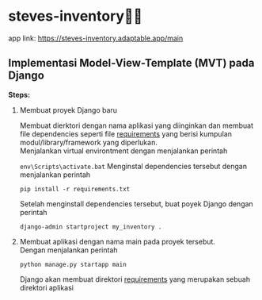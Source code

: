 # steves-inventory🌻🌼
app link: https://steves-inventory.adaptable.app/main

## Implementasi Model-View-Template (MVT) pada Django
**Steps:**
1.  Membuat proyek Django baru

    Membuat  dierktori dengan nama aplikasi yang diinginkan dan membuat file dependencies seperti file [requirements](/requirements.txt) yang berisi kumpulan modul/library/framework yang diperlukan.  
    Menjalankan virtual environtment dengan menjalankan perintah  

    ```env\Scripts\activate.bat```
    Menginstal dependencies tersebut dengan menjalankan perintah
    ```
    pip install -r requirements.txt
    ```
    Setelah menginstall dependencies tersebut, buat poyek Django dengan perintah 
    ```
    django-admin startproject my_inventory .
    ```
2.  Membuat aplikasi dengan nama main pada proyek tersebut.  
    Dengan menjalankan perintah
    ```
    python manage.py startapp main
    ```
    Django akan membuat direktori [requirements](/main) yang merupakan sebuah direktori aplikasi 


